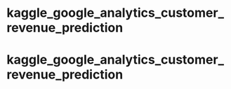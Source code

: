 # kaggle_google_analytics_customer_revenue_prediction
# kaggle_google_analytics_customer_revenue_prediction
